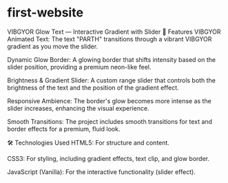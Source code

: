 # first-website
VIBGYOR Glow Text — Interactive Gradient with Slider
🎨 Features
VIBGYOR Animated Text: The text "PARTH" transitions through a vibrant VIBGYOR gradient as you move the slider.

Dynamic Glow Border: A glowing border that shifts intensity based on the slider position, providing a premium neon-like feel.

Brightness & Gradient Slider: A custom range slider that controls both the brightness of the text and the position of the gradient effect.

Responsive Ambience: The border's glow becomes more intense as the slider increases, enhancing the visual experience.

Smooth Transitions: The project includes smooth transitions for text and border effects for a premium, fluid look.

🛠️ Technologies Used
HTML5: For structure and content.

CSS3: For styling, including gradient effects, text clip, and glow border.

JavaScript (Vanilla): For the interactive functionality (slider effect).
